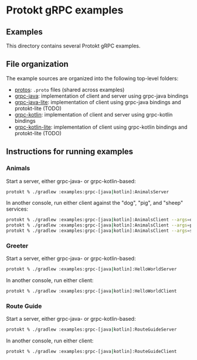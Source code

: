 # Protokt gRPC examples

## Examples

This directory contains several Protokt gRPC examples.

## File organization

The example sources are organized into the following top-level folders:

- [protos](protos): `.proto` files (shared across examples)
- [grpc-java](grpc-java): implementation of client and server using grpc-java bindings
- [grpc-java-lite](grpc-java-lite): implementation of client using grpc-java bindings and protokt-lite (TODO)
- [grpc-kotlin](grpc-kotlin): implementation of client and server using grpc-kotlin bindings
- [grpc-kotlin-lite](grpc-kotlin-lite): implementation of client using grpc-kotlin bindings and protokt-lite (TODO)

## Instructions for running examples

### Animals

Start a server, either grpc-java- or grpc-kotlin-based:

```sh
protokt % ./gradlew :examples:grpc-[java|kotlin]:AnimalsServer
```

In another console, run either client against the "dog", "pig", and "sheep" services:

```sh
protokt % ./gradlew :examples:grpc-[java|kotlin]:AnimalsClient --args=dog
protokt % ./gradlew :examples:grpc-[java|kotlin]:AnimalsClient --args=pig
protokt % ./gradlew :examples:grpc-[java|kotlin]:AnimalsClient --args=sheep
```

### Greeter

Start a server, either grpc-java- or grpc-kotlin-based:

```sh
protokt % ./gradlew :examples:grpc-[java|kotlin]:HelloWorldServer
```

In another console, run either client:

```sh
protokt % ./gradlew :examples:grpc-[java|kotlin]:HelloWorldClient
```

### Route Guide

Start a server, either grpc-java- or grpc-kotlin-based:

```sh
protokt % ./gradlew :examples:grpc-[java|kotlin]:RouteGuideServer
```

In another console, run either client:

```sh
protokt % ./gradlew :examples:grpc-[java|kotlin]:RouteGuideClient
```

